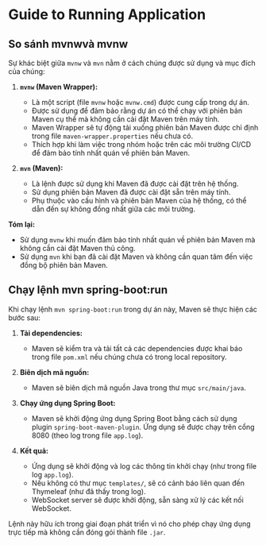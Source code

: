 # Guide to Running Application

## So sánh mvnwvà mvnw
Sự khác biệt giữa `mvnw` và `mvn` nằm ở cách chúng được sử dụng và mục đích của chúng:

1. **`mvnw` (Maven Wrapper):**
   - Là một script (file `mvnw` hoặc `mvnw.cmd`) được cung cấp trong dự án.
   - Được sử dụng để đảm bảo rằng dự án có thể chạy với phiên bản Maven cụ thể mà không cần cài đặt Maven trên máy tính.
   - Maven Wrapper sẽ tự động tải xuống phiên bản Maven được chỉ định trong file `maven-wrapper.properties` nếu chưa có.
   - Thích hợp khi làm việc trong nhóm hoặc trên các môi trường CI/CD để đảm bảo tính nhất quán về phiên bản Maven.

2. **`mvn` (Maven):**
   - Là lệnh được sử dụng khi Maven đã được cài đặt trên hệ thống.
   - Sử dụng phiên bản Maven đã được cài đặt sẵn trên máy tính.
   - Phụ thuộc vào cấu hình và phiên bản Maven của hệ thống, có thể dẫn đến sự không đồng nhất giữa các môi trường.

**Tóm lại:**
- Sử dụng `mvnw` khi muốn đảm bảo tính nhất quán về phiên bản Maven mà không cần cài đặt Maven thủ công.
- Sử dụng `mvn` khi bạn đã cài đặt Maven và không cần quan tâm đến việc đồng bộ phiên bản Maven.



## Chạy lệnh mvn spring-boot:run
Khi chạy lệnh `mvn spring-boot:run` trong dự án này, Maven sẽ thực hiện các bước sau:

1. **Tải dependencies:**
   - Maven sẽ kiểm tra và tải tất cả các dependencies được khai báo trong file `pom.xml` nếu chúng chưa có trong local repository.

2. **Biên dịch mã nguồn:**
   - Maven sẽ biên dịch mã nguồn Java trong thư mục `src/main/java`.

3. **Chạy ứng dụng Spring Boot:**
   - Maven sẽ khởi động ứng dụng Spring Boot bằng cách sử dụng plugin `spring-boot-maven-plugin`. Ứng dụng sẽ được chạy trên cổng 8080 (theo log trong file `app.log`).

4. **Kết quả:**
    - Ứng dụng sẽ khởi động và log các thông tin khởi chạy (như trong file log `app.log`).
    - Nếu không có thư mục `templates/`, sẽ có cảnh báo liên quan đến Thymeleaf (như đã thấy trong log).
    - WebSocket server sẽ được khởi động, sẵn sàng xử lý các kết nối WebSocket.

Lệnh này hữu ích trong giai đoạn phát triển vì nó cho phép chạy ứng dụng trực tiếp mà không cần đóng gói thành file `.jar`.










